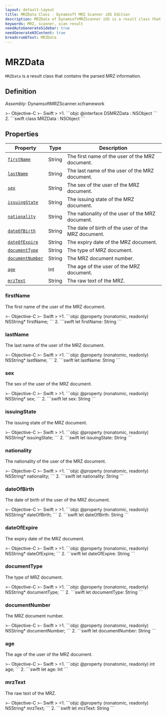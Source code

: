 ```yaml
---
layout: default-layout
title: MRZData Class - Dynamsoft MRZ Scanner iOS Edition
description: MRZData of DynamsoftMRZScanner iOS is a result class that contains the parsed MRZ information.
keywords: MRZ, scanner, scan result
needAutoGenerateSidebar: true
needGenerateH3Content: true
breadcrumbText: MRZData
---
```


# MRZData

`MRZData` is a result class that contains the parsed MRZ information.

## Definition

*Assembly:* DynamsoftMRZScanner.xcframework

<div class="sample-code-prefix"></div>
>- Objective-C
>- Swift
>
>1. 
```objc
@interface DSMRZData : NSObject
```
2. 
```swift
class MRZData : NSObject
```

## Properties

| Property | Type | Description |
| -------- | ------ | ----------- |
| [`firstName`](#firstname) | String | The first name of the user of the MRZ document. |
| [`lastName`](#lastname) | String | The last name of the user of the MRZ document. |
| [`sex`](#sex) | String | The sex of the user of the MRZ document. |
| [`issuingState`](#issuingstate) | String | The issuing state of the MRZ document. |
| [`nationality`](#nationality) | String | The nationality of the user of the MRZ document. |
| [`dateOfBirth`](#dateofbirth) | String | The date of birth of the user of the MRZ document. |
| [`dateOfExpire`](#dateofexpire) | String | The expiry date of the MRZ document. |
| [`documentType`](#documenttype) | String | The type of MRZ document. |
| [`documentNumber`](#documentnumber) | String | The MRZ document number. |
| [`age`](#age) | Int | The age of the user of the MRZ document. |
| [`mrzText`](#mrztext) | String | The raw text of the MRZ. |

### firstName

The first name of the user of the MRZ document.

<div class="sample-code-prefix"></div>
>- Objective-C
>- Swift
>
>1. 
```objc
@property (nonatomic, readonly) NSString* firstName;
```
2. 
```swift
let firstName: String
```

### lastName

The last name of the user of the MRZ document.

<div class="sample-code-prefix"></div>
>- Objective-C
>- Swift
>
>1.
```objc
@property (nonatomic, readonly) NSString* lastName;
``` 
2. 
```swift
let lastName: String
```

### sex

The sex of the user of the MRZ document.

<div class="sample-code-prefix"></div>
>- Objective-C
>- Swift
>
>1.
```objc
@property (nonatomic, readonly) NSString* sex;
``` 
2. 
```swift
let sex: String
```

### issuingState

The issuing state of the MRZ document.

<div class="sample-code-prefix"></div>
>- Objective-C
>- Swift
>
>1.
```objc
@property (nonatomic, readonly) NSString* issuingState;
``` 
2. 
```swift
let issuingState: String
```

### nationality

The nationality of the user of the MRZ document.

<div class="sample-code-prefix"></div>
>- Objective-C
>- Swift
>
>1.
```objc
@property (nonatomic, readonly) NSString* nationality;
``` 
2. 
```swift
let nationality: String
``` 

### dateOfBirth

The date of birth of the user of the MRZ document.

<div class="sample-code-prefix"></div>
>- Objective-C
>- Swift
>
>1.
```objc
@property (nonatomic, readonly) NSString* dateOfBirth;
``` 
2. 
```swift
let dateOfBirth: String
```

### dateOfExpire

The expiry date of the MRZ document.

<div class="sample-code-prefix"></div>
>- Objective-C
>- Swift
>
>1.
```objc
@property (nonatomic, readonly) NSString* dateOfExpire;
``` 
2. 
```swift
let dateOfExpire: String
```

### documentType

The type of MRZ document.

<div class="sample-code-prefix"></div>
>- Objective-C
>- Swift
>
>1.
```objc
@property (nonatomic, readonly) NSString* documentType;
``` 
2. 
```swift
let documentType: String
```

### documentNumber

The MRZ document number.

<div class="sample-code-prefix"></div>
>- Objective-C
>- Swift
>
>1.
```objc
@property (nonatomic, readonly) NSString* documentNumber;
``` 
2. 
```swift
let documentNumber: String
```

### age

The age of the user of the MRZ document.

<div class="sample-code-prefix"></div>
>- Objective-C
>- Swift
>
>1. 
```objc 
@property (nonatomic, readonly) int age;
```
2. 
```swift
let age: Int
```

### mrzText

The raw text of the MRZ.

<div class="sample-code-prefix"></div>
>- Objective-C
>- Swift
>
>1.
```objc
@property (nonatomic, readonly) NSString* mrzText;
``` 
2. 
```swift
let mrzText: String
```
